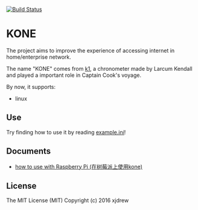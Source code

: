 [![Build Status](https://travis-ci.org/xjdrew/kone.svg?branch=master)](https://travis-ci.org/xjdrew/kone)

# KONE
The project aims to improve the experience of accessing internet in home/enterprise network.

The name "KONE" comes from [k1](https://en.wikipedia.org/wiki/Larcum_Kendall#K1), a chronometer made by Larcum Kendall and played a important role in Captain Cook's voyage.

By now, it supports:
* linux

## Use
Try finding how to use it by reading [example.ini](https://github.com/xjdrew/kone/blob/master/example.ini)!

## Documents
* [how to use with Raspberry Pi (在树莓派上使用kone)](https://github.com/xjdrew/kone/blob/master/misc/docs/how-to-use-with-raspberry-pi.md)

## License
The MIT License (MIT) Copyright (c) 2016 xjdrew
